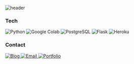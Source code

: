 ![header](https://capsule-render.vercel.app/api?type=Cylinder&color=CFFFE5&fontColor=443731&animation=scaleIn&height=200&section=footer&text=Jr.%20DataScientist%20%20Jeongbin%20%20Heo&fontSize=40)

### Tech

<img alt="Python" src ="https://img.shields.io/badge/Python-3776AB.svg?&style=for-the-badge&logo=Python&logoColor=white"/> <img alt="Google Colab" src ="https://img.shields.io/badge/Google Colab-F9AB00.svg?&style=for-the-badge&logo=Google Colab&logoColor=white"/> <img alt="PostgreSQL" src ="https://img.shields.io/badge/PostgreSQL-4169E1.svg?&style=for-the-badge&logo=PostgreSQL&logoColor=white"/> <img alt="Flask" src ="https://img.shields.io/badge/Flask-000000.svg?&style=for-the-badge&logo=Flask&logoColor=white"/> <img alt="Heroku" src ="https://img.shields.io/badge/Heroku-430098.svg?&style=for-the-badge&logo=Heroku&logoColor=white"/>

### Contact
<a href="https://blog.naver.com/mesutoezil11"><img alt="Blog" src ="https://img.shields.io/badge/Blog-03C75A.svg?&style=for-the-badge&logo=Naver&logoColor=white"/>
<a href="mesutoezil11@naver.com"><img alt="Email" src ="https://img.shields.io/badge/EMail-005FF9.svg?&style=for-the-badge&logo=Mail.ru&logoColor=white"/>
<a href="[https://blog.naver.com/mesutoezil11](https://lizard-microwave-a1a.notion.site/DS-b83a2fb03c0e434ea7361a42929976e0)"><img alt="Portfolio" src ="https://img.shields.io/badge/Portfolio-000000.svg?&style=for-the-badge&logo=Notion&logoColor=white"/>
